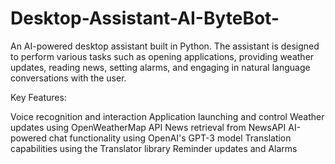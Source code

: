 # Desktop-Assistant-AI-ByteBot-
 An AI-powered desktop assistant built in Python. The assistant is designed to perform various tasks such as opening applications, providing weather updates, reading news, setting alarms, and engaging in natural language conversations with the user.

 Key Features:

Voice recognition and interaction
Application launching and control
Weather updates using OpenWeatherMap API
News retrieval from NewsAPI
AI-powered chat functionality using OpenAI's GPT-3 model
Translation capabilities using the Translator library
Reminder updates and Alarms
